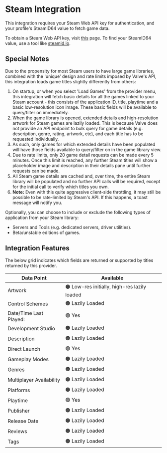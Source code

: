 ﻿# Steam Integration

This integration requires your Steam Web API key for authentication, and your profile's SteamID64 value to fetch game data.

To obtain a Steam Web API key, visit [this](https://steamcommunity.com/dev/apikey) page.
To find your SteamID64 value, use a tool like [steamid.io](https://steamid.io).

## Special Notes

Due to the propensity for most Steam users to have large game libraries, combined with the 'unique' design and rate limits imposed by Valve's API, this integration loads game titles slightly differently from others:

 1. On startup, or when you select 'Load Games' from the provider menu, this integration will fetch basic details for all the games linked to your Steam account - this consists of the application ID, title, playtime and a basic low-resolution icon image. These basic fields will be available to query/filter on immediately.
 2. When the game library is opened, extended details and high-resolution artwork for Steam games are lazily loaded. This is because Valve does not provide an API endpoint to bulk query for game details (e.g. description, genre, rating, artwork, etc), and each title has to be requested individually.
 3. As such, only games for which extended details have been populated will have those fields available to query/filter on in the game library view.
 4. Due to rate limits, only 20 game detail requests can be made every 5 minutes. Once this limit is reached, any further Steam titles will show a placeholder image and description in their details pane until further requests can be made.
 5. All Steam game details are cached and, over time, the entire Steam library will be populated and no further API calls will be required, except for the initial call to verify which titles you own.
 6. **Note:** Even with this quite aggressive client-side throttling, it may still be possible to be rate-limited by Steam's API. If this happens, a toast message will notify you.

Optionally, you can choose to include or exclude the following types of application from your Steam library:

* Servers and Tools (e.g. dedicated servers, driver utilities).
* Beta/unstable editions of games.

## Integration Features

The below grid indicates which fields are returned or supported by titles returned by this provider.

| Data Point | Available |
|--|--|
| Artwork | 🟠 Low-res initially, high-res lazily loaded |
| Control Schemes | 🟠 Lazily Loaded |
| Date/Time Last Played: | 🟢 Yes |
| Development Studio | 🟠 Lazily Loaded |
| Description | 🟠 Lazily Loaded |
| Direct Launch | 🟢 Yes |
| Gameplay Modes | 🟠 Lazily Loaded |
| Genres | 🟠 Lazily Loaded |
| Multiplayer Availability | 🟠 Lazily Loaded |
| Platforms | 🟠 Lazily Loaded |
| Playtime | 🟢 Yes |
| Publisher | 🟠 Lazily Loaded |
| Release Date | 🟠 Lazily Loaded |
| Reviews | 🟠 Lazily Loaded |
| Tags | 🟠 Lazily Loaded |
